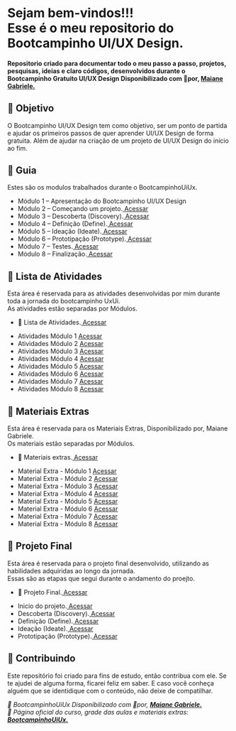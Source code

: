 
<h1> 
  Sejam bem-vindos!!! <br>
  Esse é o meu repositorio do Bootcampinho UI/UX Design.
</h1>

<h4> 
  Repositorio criado para documentar todo o meu passo a passo, projetos, pesquisas, ideias e claro códigos, desenvolvidos durante o Bootcampinho Gratuito UI/UX Design Disponibilizado com 💛por, <a href="//maiane.com.br/sobre-mim/"> 
  <strong>Maiane Gabriele.</strong></a>
</h4>

<h2> 🎯 Objetivo </h2>
  O Bootcampinho UI/UX Design tem como objetivo, ser um ponto de partida e ajudar os primeiros passos de quer aprender UI/UX Design de forma gratuita. Além de ajudar na criação de um projeto de UI/UX Design do início ao fim.

<h2 dir="auto"> 🚦 Guia </h2>
Estes são os modulos trabalhados durante o BootcampinhoUiUx.<br>
<ul dir="auto">
  <li>Módulo 1 – Apresentação do Bootcampinho UI/UX Design</li>
  <li>Módulo 2 – Começando um projeto.<a href="https://"> Acessar </a></li>
  <li>Módulo 3 – Descoberta (Discovery).<a href="https://"> Acessar </a></li>
  <li>Módulo 4 – Definição (Define).<a href="https://"> Acessar </a></li>
  <li>Módulo 5 – Ideação (Ideate).<a href="https://"> Acessar </a></li>
  <li>Módulo 6 – Prototipação (Prototype).<a href="https://"> Acessar </a></li>
  <li>Módulo 7 – Testes.<a href="https://"> Acessar </a></li>
  <li>Módulo 8 – Finalização.<a href="https://"> Acessar </a></li>
</ul>

<h2 dir="auto"> 📝 Lista de Atividades </h2>
Esta área é reservada para as atividades desenvolvidas por mim durante toda a jornada do bootcampinho UxUi.<br>
As atividades estão separadas por Módulos.
<ul dir="auto">
  <li>📝 Lista de Atividades.<a href="https://github.com/Diegojfsr/BootcampinhoUIUX/blob/main/Organizacao/ListaAtividades.md"> Acessar </a></li>
</ul>
<ul dir="auto">
  <li>Atividades Módulo 1 <a href="https://"> Acessar </a></li>
  <li>Atividades Módulo 2 <a href="https://"> Acessar </a></li>
  <li>Atividades Módulo 3 <a href="https://"> Acessar </a></li>
  <li>Atividades Módulo 4 <a href="https://"> Acessar </a></li>
  <li>Atividades Módulo 5 <a href="https://"> Acessar </a></li>
  <li>Atividades Módulo 6 <a href="https://"> Acessar </a></li>
  <li>Atividades Módulo 7 <a href="https://"> Acessar </a></li>
  <li>Atividades Módulo 8 <a href="https://"> Acessar </a></li>
</ul>

<h2 dir="auto"> 🔗 Materiais Extras </h2>
Esta área é reservada para os Materiais Extras, Disponibilizado por,  Maiane Gabriele. </strong></a><br>
Os materiais estão separadas por Módulos.
<ul dir="auto">
  <li> 🔗 Materiais extras.<a href="https://github.com/Diegojfsr/BootcampinhoUIUX/blob/main/Organizacao/MaterialExtra.md "> Acessar </a></li>
</ul>
<ul dir="auto">
  <li>Material Extra - Módulo 1 <a href="https://"> Acessar </a></li>
  <li>Material Extra - Módulo 2 <a href="https://"> Acessar </a></li>
  <li>Material Extra - Módulo 3 <a href="https://"> Acessar </a></li>
  <li>Material Extra - Módulo 4 <a href="https://"> Acessar </a></li>
  <li>Material Extra - Módulo 5 <a href="https://"> Acessar </a></li>
  <li>Material Extra - Módulo 6 <a href="https://"> Acessar </a></li>
  <li>Material Extra - Módulo 7 <a href="https://"> Acessar </a></li>
  <li>Material Extra - Módulo 8 <a href="https://"> Acessar </a></li>
</ul>

<h2 dir="auto"> 🚩 Projeto Final </h2>
Esta área é reservada para o projeto final desenvolvido, utilizando as habilidades adquiridas ao longo da jornada.  </strong></a><br>
Essas são as etapas que segui durante o andamento do proejto.
<ul dir="auto">
  <li> 🚩 Projeto Final.<a href="https://"> Acessar </a></li>
</ul>
<ul dir="auto">
  <li>Inicio do projeto.<a href="https://"> Acessar </a></li>
  <li>Descoberta (Discovery).<a href="https://"> Acessar </a></li>
  <li>Definição (Define).<a href="https://"> Acessar </a></li>
  <li>Ideação (Ideate).<a href="https://"> Acessar </a></li>
  <li>Prototipação (Prototype).<a href="https://"> Acessar </a></li>
</ul>



<h2 dir="auto"> 🤝 Contribuindo </h2>
<p dir="auto">Este repositório foi criado para fins de estudo, então contribua com ele. Se te ajudei de alguma forma, ficarei feliz em
saber. E caso você conheça alguém que se identidique com o conteúdo, não deixe de compatilhar.</p>


<p dir="auto">
<em>
  🔶 BootcampinhoUiUx Disponibilizado com 💛por, <a href="//maiane.com.br/sobre-mim/"> <strong> Maiane Gabriele. </strong></a>
</em>
<br>
<em>
  🔶 Página oficial do curso, grade das aulas e materiais extras: 
  <a href="//lnkd.in/d2Eke74Y"> <strong>  BootcampinhoUiUx.  </strong></a>
</em>
</p>


